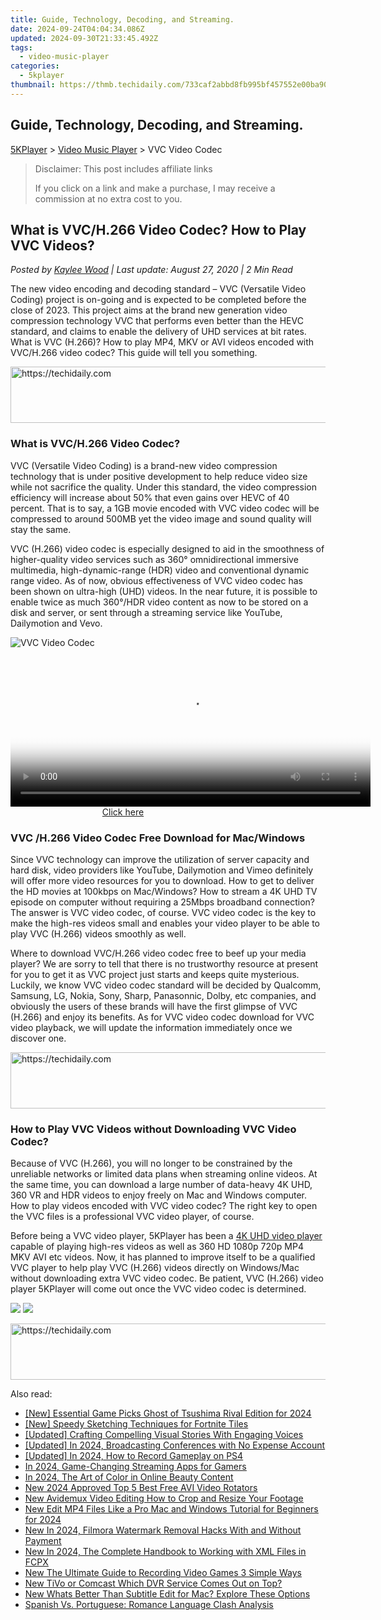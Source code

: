 ```yaml
---
title: Guide, Technology, Decoding, and Streaming.
date: 2024-09-24T04:04:34.086Z
updated: 2024-09-30T21:33:45.492Z
tags:
  - video-music-player
categories:
  - 5kplayer
thumbnail: https://thmb.techidaily.com/733caf2abbd8fb995bf457552e00ba90aafeaec9c6d7712345148ce88c83b02a.jpg
---
```


## Guide, Technology, Decoding, and Streaming.

[5KPlayer](https://tools.techidaily.com/5kplayer/products/) \> [Video Music Player](https://tools.techidaily.com/5kplayer/video-music-player/) \> VVC Video Codec 

>  Disclaimer: This post includes affiliate links
>
>  If you click on a link and make a purchase, I may receive a commission at no extra cost to you.
>

## What is VVC/H.266 Video Codec? How to Play VVC Videos?

 _Posted by [Kaylee Wood](https://www.quora.com/profile/Amanda-Hu-21) | Last update: August 27, 2020 | 2 Min Read_

The new video encoding and decoding standard – VVC (Versatile Video Coding) project is on-going and is expected to be completed before the close of 2023\. This project aims at the brand new generation video compression technology VVC that performs even better than the HEVC standard, and claims to enable the delivery of UHD services at bit rates. What is VVC (H.266)? How to play MP4, MKV or AVI videos encoded with VVC/H.266 video codec? This guide will tell you something.

<!-- affiliate ads begin -->
<a href="https://ephamedtechinc.pxf.io/c/5597632/2136615/26400" target="_top" id="2136615">
  <img src="//a.impactradius-go.com/display-ad/26400-2136615" border="0" alt="https://techidaily.com" width="728" height="90"/>
</a>
<img height="0" width="0" src="https://ephamedtechinc.pxf.io/i/5597632/2136615/26400" style="position:absolute;visibility:hidden;" border="0" />
<!-- affiliate ads end -->

### What is VVC/H.266 Video Codec?

VVC (Versatile Video Coding) is a brand-new video compression technology that is under positive development to help reduce video size while not sacrifice the quality. Under this standard, the video compression efficiency will increase about 50% that even gains over HEVC of 40 percent. That is to say, a 1GB movie encoded with VVC video codec will be compressed to around 500MB yet the video image and sound quality will stay the same. 

VVC (H.266) video codec is especially designed to aid in the smoothness of higher-quality video services such as 360° omnidirectional immersive multimedia, high-dynamic-range (HDR) video and conventional dynamic range video. As of now, obvious effectiveness of VVC video codec has been shown on ultra-high (UHD) videos. In the near future, it is possible to enable twice as much 360°/HDR video content as now to be stored on a disk and server, or sent through a streaming service like YouTube, Dailymotion and Vevo.

![VVC Video Codec](https://www.5kplayer.com/video-music-player/img/vvc-video-codec.jpg) 

<!-- affiliate ads begin -->
<span id="1982499">
					<video width="576" height="240" style="cursor:pointer"
           poster="//a.impactradius-go.com/display-clicktoplayimage/1982499.png"
           onclick="if(!this.playClicked){this.play();this.setAttribute('controls',true);this.playClicked=true;}">
	   <source src="//a.impactradius-go.com/display-ad/22993-1982499">
	   <img src="//a.impactradius-go.com/display-clicktoplayimage/1982499.png" style="border: none; height: 100%; width: 100%; object-fit: contain">
	</video>
	<div style="width:360px;text-align:center"><a href="javascript:window.open(decodeURIComponent('https%3A%2F%2Fhomestyler.sjv.io%2Fc%2F5597632%2F1982499%2F22993'), '_blank');void(0);">Click here</a></div>
</span>
<img height="0" width="0" src="https://imp.pxf.io/i/5597632/1982499/22993" style="position:absolute;visibility:hidden;" border="0" />
<!-- affiliate ads end -->

### VVC /H.266 Video Codec Free Download for Mac/Windows

Since VVC technology can improve the utilization of server capacity and hard disk, video providers like YouTube, Dailymotion and Vimeo definitely will offer more video resources for you to download. How to get to deliver the HD movies at 100kbps on Mac/Windows? How to stream a 4K UHD TV episode on computer without requiring a 25Mbps broadband connection? The answer is VVC video codec, of course. VVC video codec is the key to make the high-res videos small and enables your video player to be able to play VVC (H.266) videos smoothly as well.

Where to download VVC/H.266 video codec free to beef up your media player? We are sorry to tell that there is no trustworthy resource at present for you to get it as VVC project just starts and keeps quite mysterious. Luckily, we know VVC video codec standard will be decided by Qualcomm, Samsung, LG, Nokia, Sony, Sharp, Panasonnic, Dolby, etc companies, and obviously the users of these brands will have the first glimpse of VVC (H.266) and enjoy its benefits. As for VVC video codec download for VVC video playback, we will update the information immediately once we discover one.

<!-- affiliate ads begin -->
<a href="https://appsumo.8odi.net/c/5597632/2111964/7443" target="_top" id="2111964">
  <img src="//a.impactradius-go.com/display-ad/7443-2111964" border="0" alt="https://techidaily.com" width="728" height="90"/>
</a>
<img height="0" width="0" src="https://appsumo.8odi.net/i/5597632/2111964/7443" style="position:absolute;visibility:hidden;" border="0" />
<!-- affiliate ads end -->

### How to Play VVC Videos without Downloading VVC Video Codec?

Because of VVC (H.266), you will no longer to be constrained by the unreliable networks or limited data plans when streaming online videos. At the same time, you can download a large number of data-heavy 4K UHD, 360 VR and HDR videos to enjoy freely on Mac and Windows computer. How to play videos encoded with VVC video codec? The right key to open the VVC files is a professional VVC video player, of course.

Before being a VVC video player, 5KPlayer has been a [4K UHD video player](https://tools.techidaily.com/5kplayer/video-music-player/) capable of playing high-res videos as well as 360 HD 1080p 720p MP4 MKV AVI etc videos. Now, it has planned to improve itself to be a qualified VVC player to help play VVC (H.266) videos directly on Windows/Mac without downloading extra VVC video codec. Be patient, VVC (H.266) video player 5KPlayer will come out once the VVC video codec is determined.

[![](https://www.5kplayer.com/video-music-player/../button/freedownwhitewin.png)](https://tools.techidaily.com/5kplayer/products/) [![](https://www.5kplayer.com/video-music-player/../button/freedownbackmac.png)](https://tools.techidaily.com/5kplayer/products/)

<!-- affiliate ads begin -->
<a href="https://appsumo.8odi.net/c/5597632/2130889/7443" target="_top" id="2130889">
  <img src="//a.impactradius-go.com/display-ad/7443-2130889" border="0" alt="https://techidaily.com" width="600" height="90"/>
</a>
<img height="0" width="0" src="https://appsumo.8odi.net/i/5597632/2130889/7443" style="position:absolute;visibility:hidden;" border="0" />
<!-- affiliate ads end -->

<ins class="adsbygoogle"
     style="display:block"
     data-ad-format="autorelaxed"
     data-ad-client="ca-pub-7571918770474297"
     data-ad-slot="1223367746"></ins>

<ins class="adsbygoogle"
     style="display:block"
     data-ad-client="ca-pub-7571918770474297"
     data-ad-slot="8358498916"
     data-ad-format="auto"
     data-full-width-responsive="true"></ins>

<span class="atpl-alsoreadstyle">Also read:</span>
<div><ul>
<li><a href="https://screen-video-capture.techidaily.com/new-essential-game-picks-ghost-of-tsushima-rival-edition-for-2024/"><u>[New] Essential Game Picks Ghost of Tsushima Rival Edition for 2024</u></a></li>
<li><a href="https://youtube-docs.techidaily.com/peedy-sketching-techniques-for-fortnite-tiles/"><u>[New] Speedy Sketching Techniques for Fortnite Tiles</u></a></li>
<li><a href="https://extra-resources.techidaily.com/updated-crafting-compelling-visual-stories-with-engaging-voices/"><u>[Updated] Crafting Compelling Visual Stories With Engaging Voices</u></a></li>
<li><a href="https://screen-mirroring-recording.techidaily.com/updated-in-2024-broadcasting-conferences-with-no-expense-account/"><u>[Updated] In 2024, Broadcasting Conferences with No Expense Account</u></a></li>
<li><a href="https://screen-video-capture.techidaily.com/updated-in-2024-how-to-record-gameplay-on-ps4/"><u>[Updated] In 2024, How to Record Gameplay on PS4</u></a></li>
<li><a href="https://youtube-webster.techidaily.com/24-game-changing-streaming-apps-for-gamers/"><u>In 2024, Game-Changing Streaming Apps for Gamers</u></a></li>
<li><a href="https://youtube-lab.techidaily.com/24-the-art-of-color-in-online-beauty-content/"><u>In 2024, The Art of Color in Online Beauty Content</u></a></li>
<li><a href="https://video-creation-software.techidaily.com/new-2024-approved-top-5-best-free-avi-video-rotators/"><u>New 2024 Approved Top 5 Best Free AVI Video Rotators</u></a></li>
<li><a href="https://video-creation-software.techidaily.com/new-avidemux-video-editing-how-to-crop-and-resize-your-footage/"><u>New Avidemux Video Editing How to Crop and Resize Your Footage</u></a></li>
<li><a href="https://video-creation-software.techidaily.com/new-edit-mp4-files-like-a-pro-mac-and-windows-tutorial-for-beginners-for-2024/"><u>New Edit MP4 Files Like a Pro Mac and Windows Tutorial for Beginners for 2024</u></a></li>
<li><a href="https://video-creation-software.techidaily.com/new-in-2024-filmora-watermark-removal-hacks-with-and-without-payment/"><u>New In 2024, Filmora Watermark Removal Hacks With and Without Payment</u></a></li>
<li><a href="https://video-creation-software.techidaily.com/new-in-2024-the-complete-handbook-to-working-with-xml-files-in-fcpx/"><u>New In 2024, The Complete Handbook to Working with XML Files in FCPX</u></a></li>
<li><a href="https://video-creation-software.techidaily.com/new-the-ultimate-guide-to-recording-video-games-3-simple-ways/"><u>New The Ultimate Guide to Recording Video Games 3 Simple Ways</u></a></li>
<li><a href="https://ai-video-apps.techidaily.com/new-tivo-or-comcast-which-dvr-service-comes-out-on-top/"><u>New TiVo or Comcast Which DVR Service Comes Out on Top?</u></a></li>
<li><a href="https://video-creation-software.techidaily.com/new-whats-better-than-subtitle-edit-for-mac-explore-these-options/"><u>New Whats Better Than Subtitle Edit for Mac? Explore These Options</u></a></li>
<li><a href="https://mondly-stories.techidaily.com/spanish-vs-portuguese-romance-language-clash-analysis/"><u>Spanish Vs. Portuguese: Romance Language Clash Analysis</u></a></li>
</ul></div>

